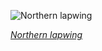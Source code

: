 
![Northern lapwing](https://upload.wikimedia.org/wikipedia/commons/thumb/2/2f/Northern-Lapwing-Vanellus-vanellus.jpg/600px-Northern-Lapwing-Vanellus-vanellus.jpg)

*[Northern lapwing](https://wikipedia.org/wiki/File:Northern-Lapwing-Vanellus-vanellus.jpg)*
